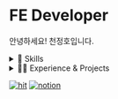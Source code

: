 # FE Developer
안녕하세요! 천정호입니다.

<details>
    <summary>📓 Skills</summary>

### Frontend

- HTML5, CSS3, Javascript(ES6+), Typescript, Dart
- React.js, Redux(React-redux, React-toolkit), socket.io
- Sass, Styled-Components, framer motion
- Flutter, Next.js

### Backend

- Node.js
- express, mongoose, socket.io
- Nginx, Mysql, MongoDB, DynamoDB

### Infra

- AWS EC2, API Gateway, Lambda, S3
- GCP Compute Engine, Cloud Storage
- docker, docker-compose

</details>
<details>
    <summary>🧑‍💻 Experience & Projects</summary>
  
### Capston Project
유어 보이스(User Voice)(2019.3)
### 미식한 고독가
SW마에스트로(2020.6)
[https://github.com/Jungho-Cheon/MSG-app](https://github.com/Jungho-Cheon/MSG-app)
### [TALKI](https://talki.link) (WIP)
사이드 프로젝트 (2021.1) 
[https://github.com/Jungho-Cheon/chat-app](https://github.com/Jungho-Cheon/chat-app)
<div align="center">

  
</details>

[![hit](https://hits.seeyoufarm.com/api/count/incr/badge.svg?url=https%3A%2F%2Fgithub.com%2FJungho-Cheon&count_bg=%2379C83D&title_bg=%23555555&icon=&icon_color=%23E7E7E7&title=hits&edge_flat=false)](https://hits.seeyoufarm.com)
[![notion](https://img.shields.io/badge/notion-study--blog-yellow?style=flat)](https://www.notion.so/junghothethousand/0cee1f5e751a4db4ab750d481cce223d)

